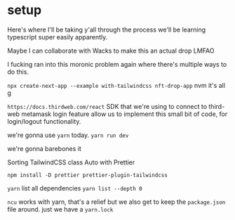 # setup

Here's where I'll be taking y'all through the process
we'll be learning typescript super easily apparently.

Maybe I can collaborate with Wacks to make this an actual drop LMFAO

I fucking ran into this moronic problem again where there's multiple ways to do this.

```npx create-next-app --example with-tailwindcss nft-drop-app```
nvm it's all g

`https://docs.thirdweb.com/react`
SDK that we're using to connect to third-web
metamask login feature allow us to implement this small bit of code, for login/logout functionality.

we're gonna use `yarn` today.
```yarn run dev```

we're gonna barebones it

Sorting TailwindCSS class Auto with Prettier

```npm install -D prettier prettier-plugin-tailwindcss```

`yarn` list all dependencies
```yarn list --depth 0```

`ncu` works with yarn, that's a relief
but we also get to keep the `package.json` file around.
just we have a `yarn.lock`